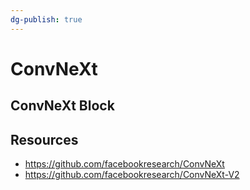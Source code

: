 ```yaml
---
dg-publish: true
---
```


# ConvNeXt

## ConvNeXt Block

## Resources

- <https://github.com/facebookresearch/ConvNeXt>
- <https://github.com/facebookresearch/ConvNeXt-V2>
